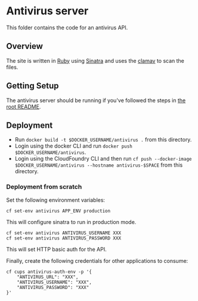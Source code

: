# Antivirus server

This folder contains the code for an antivirus API.


## Overview

The site is written in [Ruby](https://www.ruby-lang.org/en/) using [Sinatra](http://sinatrarb.com/) and uses the [clamav](https://www.clamav.net/) to scan the files.


## Getting Setup

The antivirus server should be running if you've followed the steps in [the root README](../README.md#getting-setup).


## Deployment

* Run `docker build -t $DOCKER_USERNAME/antivirus .` from this directory.
* Login using the docker CLI and run `docker push $DOCKER_USERNAME/antivirus`.
* Login using the CloudFoundry CLI and then run `cf push --docker-image $DOCKER_USERNAME/antivirus --hostname antivirus-$SPACE` from this directory.


### Deployment from scratch

Set the following environment variables:

    cf set-env antivirus APP_ENV production

This will configure sinatra to run in production mode.

    cf set-env antivirus ANTIVIRUS_USERNAME XXX
    cf set-env antivirus ANTIVIRUS_PASSWORD XXX

This will set HTTP basic auth for the API.

Finally, create the following credentials for other applications to consume:

    cf cups antivirus-auth-env -p '{
        "ANTIVIRUS_URL": "XXX",
        "ANTIVIRUS_USERNAME": "XXX",
        "ANTIVIRUS_PASSWORD": "XXX"
    }'
